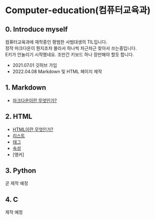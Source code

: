 Computer-education(컴퓨터교육과)
================================
## 0. Introduce myself

컴퓨터교육과에 재학중인 평범한 사범대생의 TIL입니다.   
정작 마크다운이 뭔지조차 몰라서 하나씩 차근차근 찾아서 쓰는중입니다.   
E키가 안눌리기 시작했네요. 조만간 키보드 하나 장만해야 할듯 합니다.

* 2021.07.01 깃허브 가입   
* 2022.04.08 Markdown 및 HTML 페이지 제작

## 1. Markdown
* [마크다운이란 무엇인가?](https://github.com/Docta-yangban/Computer-education/blob/main/Markdown/whatIsMarkdown.md)

## 2. HTML
* [HTML이란 무엇인가?](#blob/main/HTML5/whatIsHtml.md)   
* [리스트](#whatIsList.md)   
* [태그](#whatIsTag.md)   
* [속성](#whatIsAttribute.md)
* [앵커]

## 3. Python
곧 제작 예정

## 4. C
제작 예정